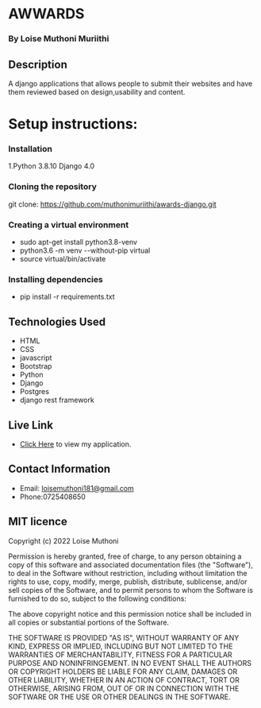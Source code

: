 # AWWARDS

### By Loise Muthoni Muriithi

## Description
A django applications that allows people to submit their websites and have them reviewed based on design,usability and content.

# Setup instructions:

### Installation
1.Python 3.8.10 Django 4.0

### Cloning the repository
git clone: https://github.com/muthonimuriithi/awards-django.git

### Creating a virtual environment
* sudo apt-get install python3.8-venv
* python3.6 -m venv --without-pip virtual
* source virtual/bin/activate

 ### Installing dependencies
 * pip install -r requirements.txt


## Technologies Used

* HTML 
* CSS 
* javascript 
* Bootstrap 
* Python 
* Django 
* Postgres
* django rest framework

## Live Link

* [Click Here](https://instaloise.herokuapp.com/) to view my application.


## Contact Information

* Email: loisemuthoni181@gmail.com
* Phone:0725408650 


## MIT licence

<p>Copyright (c) 2022 Loise Muthoni </p>

Permission is hereby granted, free of charge, to any person obtaining
a copy of this software and associated documentation files (the
"Software"), to deal in the Software without restriction, including
without limitation the rights to use, copy, modify, merge, publish,
distribute, sublicense, and/or sell copies of the Software, and to
permit persons to whom the Software is furnished to do so, subject to
the following conditions:

The above copyright notice and this permission notice shall be
included in all copies or substantial portions of the Software.

THE SOFTWARE IS PROVIDED "AS IS", WITHOUT WARRANTY OF ANY KIND,
EXPRESS OR IMPLIED, INCLUDING BUT NOT LIMITED TO THE WARRANTIES OF
MERCHANTABILITY, FITNESS FOR A PARTICULAR PURPOSE AND
NONINFRINGEMENT. IN NO EVENT SHALL THE AUTHORS OR COPYRIGHT HOLDERS BE
LIABLE FOR ANY CLAIM, DAMAGES OR OTHER LIABILITY, WHETHER IN AN ACTION
OF CONTRACT, TORT OR OTHERWISE, ARISING FROM, OUT OF OR IN CONNECTION
WITH THE SOFTWARE OR THE USE OR OTHER DEALINGS IN THE SOFTWARE.

